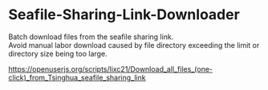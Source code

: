 # Seafile-Sharing-Link-Downloader
Batch download files from the seafile sharing link.  
Avoid manual labor download caused by file directory exceeding the limit or directory size being too large.

https://openuserjs.org/scripts/lixc21/Download_all_files_(one-click)_from_Tsinghua_seafile_sharing_link
